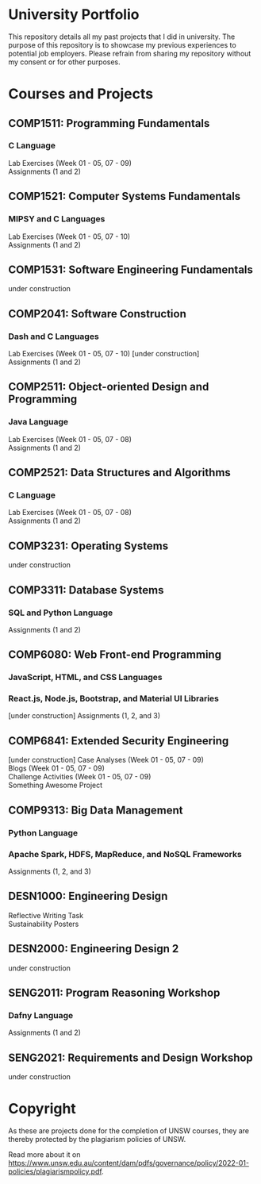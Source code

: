 # University Portfolio
This repository details all my past projects that I did in university. The purpose of this repository is to showcase my previous experiences to potential job employers. Please refrain from sharing my repository without my consent or for other purposes.

# Courses and Projects
## COMP1511: Programming Fundamentals
### C Language
Lab Exercises (Week 01 - 05, 07 - 09) </br>
Assignments (1 and 2)

## COMP1521: Computer Systems Fundamentals
### MIPSY and C Languages
Lab Exercises (Week 01 - 05, 07 - 10) <br/>
Assignments (1 and 2)

## COMP1531: Software Engineering Fundamentals
under construction

## COMP2041: Software Construction
### Dash and C Languages
Lab Exercises (Week 01 - 05, 07 - 10) [under construction] <br/>
Assignments (1 and 2)

## COMP2511: Object-oriented Design and Programming
### Java Language
Lab Exercises (Week 01 - 05, 07 - 08) <br/>
Assignments (1 and 2)

## COMP2521: Data Structures and Algorithms
### C Language
Lab Exercises (Week 01 - 05, 07 - 08) <br/>
Assignments (1 and 2)

## COMP3231: Operating Systems
under construction

## COMP3311: Database Systems
### SQL and Python Language
Assignments (1 and 2)

## COMP6080: Web Front-end Programming
### JavaScript, HTML, and CSS Languages
### React.js, Node.js, Bootstrap, and Material UI Libraries
[under construction]
Assignments (1, 2, and 3)

## COMP6841: Extended Security Engineering
[under construction]
Case Analyses (Week 01 - 05, 07 - 09) <br/>
Blogs (Week 01 - 05, 07 - 09) <br/>
Challenge Activities (Week 01 - 05, 07 - 09) <br/>
Something Awesome Project

## COMP9313: Big Data Management
### Python Language
### Apache Spark, HDFS, MapReduce, and NoSQL Frameworks
Assignments (1, 2, and 3)

## DESN1000: Engineering Design
Reflective Writing Task <br/>
Sustainability Posters

## DESN2000: Engineering Design 2
under construction

## SENG2011: Program Reasoning Workshop
### Dafny Language
Assignments (1 and 2)

## SENG2021: Requirements and Design Workshop
under construction

# Copyright 
As these are projects done for the completion of UNSW courses, they are thereby protected by the plagiarism policies of UNSW.

Read more about it on https://www.unsw.edu.au/content/dam/pdfs/governance/policy/2022-01-policies/plagiarismpolicy.pdf.
